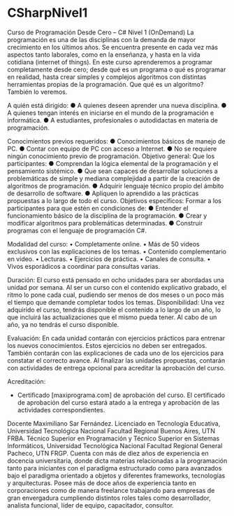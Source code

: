 # CSharpNivel1

Curso de Programación Desde Cero – C# Nivel 1 (OnDemand)
La programación es una de las disciplinas con la demanda de mayor crecimiento en los
últimos años. Se encuentra presente en cada vez más aspectos tanto laborales, como
en la enseñanza, y hasta en la vida cotidiana (internet of things). En este curso
aprenderemos a programar completamente desde cero; desde qué es un programa o
qué es programar en realidad, hasta crear simples y complejos algoritmos con distintas
herramientas propias de la programación. Que qué es un algoritmo? También lo
veremos.

A quién está dirigido:
● A quienes deseen aprender una nueva disciplina.
● A quienes tengan interés en iniciarse en el mundo de la programación e informática.
● A estudiantes, profesionales o autodidactas en materia de programación.

Conocimientos previos requeridos:
● Conocimientos básicos de manejo de PC.
● Contar con equipo de PC con acceso a Internet.
● No se requiere ningún conocimiento previo de programación.
Objetivo general:
Que los participantes:
● Comprendan la lógica elemental de la programación y el pensamiento sistémico.
● Que sean capaces de desarrollar soluciones a problemáticas de simple y mediana
complejidad a partir de la creación de algoritmos de programación.
● Adquirir lenguaje técnico propio del ámbito de desarrollo de software.
● Apliquen lo aprendido a las prácticas propuestas a lo largo de todo el curso.
Objetivos específicos:
Formar a los participantes para que estén en condiciones de:
● Entender el funcionamiento básico de la disciplina de la programación.
● Crear y modificar algoritmos para problemáticas determinadas.
● Construir programas con el lenguaje de programación C#.

Modalidad del curso:
• Completamente online.
• Más de 50 videos exclusivos con las explicaciones de los temas.
• Contenido complementario en video.
• Lecturas.
• Ejercicios de práctica.
• Canales de consulta.
• Vivos esporádicos a coordinar para consultas varias.

Duración:
El curso está pensado en ocho unidades para ser abordadas una unidad por semana. Al
ser un curso con el contenido explicativo grabado, el ritmo lo pone cada cual, pudiendo
ser menos de dos meses o un poco más el tiempo que demande completar todos los
temas.
Disponibilidad:
Una vez adquirido el curso, tendrás disponible el contenido a lo largo de un año, lo que
incluirá las actualizaciones que el mismo pueda tener. Al cabo de un año, ya no tendrás el
curso disponible.

Evaluación:
En cada unidad contarán con ejercicios prácticos para entrenar los nuevos conocimientos. Estos
ejercicios no deben ser entregados. También contarán con las explicaciones de cada uno de los
ejercicios para constatar el correcto avance.
Al finalizar las unidades propuestas, contarán con actividades de entrega opcional para
acreditar la aprobación del curso.

Acreditación:
- Certificado [maxiprograma.com] de aprobación del curso.
El certificado de aprobación del curso estará atado a la entrega y aprobación de las
actividades correspondientes.

Docente
Maximiliano Sar Fernández. Licenciado en Tecnología Educativa, Universidad Tecnológica
Nacional Facultad Regional Buenos Aires, UTN FRBA.
Técnico Superior en Programación y Técnico Superior en Sistemas Informáticos, Universidad
Tecnológica Nacional Facultad Regional General Pacheco, UTN FRGP.
Cuenta con más de diez años de experiencia en docencia universitaria, donde dicta materias
relacionadas a la programación tanto para iniciantes con el paradigma estructurado como para
avanzados bajo el paradigma orientado a objetos y diferentes frameworks, tecnologías y
arquitecturas.
Posee más de doce años de experiencia tanto en corporaciones como de manera freelance
trabajando para empresas de gran envergadura cumpliendo distintos roles tales como
desarrollador, analista funcional, líder de equipo, capacitador, consultor.
